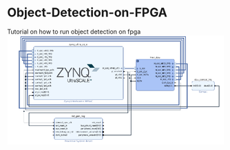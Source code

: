 # Object-Detection-on-FPGA
Tutorial on how to run object detection on fpga
![Hardware](hardware.png)
